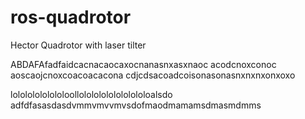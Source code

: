 ros-quadrotor
=============

Hector Quadrotor with laser tilter

ABDAFAfadfaidcacnacaocaxocnanasnxasxnaoc
acodcnoxconoc
aoscaojcnoxcoacoacacona
cdjcdsacoadcoisonasonasnxnxnxonxoxo

lolololololololoollolololololololololoalsdo
adfdfasasdasdvmmvmvvmvsdofmaodmamamsdmasmdmms